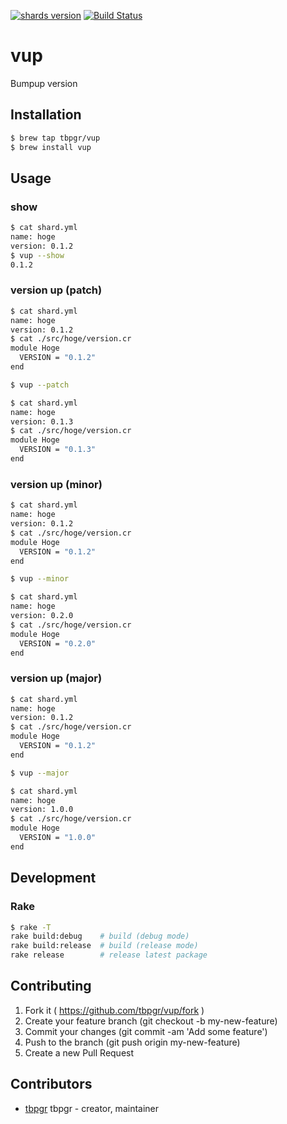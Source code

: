 [![shards version](https://img.shields.io/badge/shards-v0.4.1-brightgreen.svg)](https://github.com/tbpgr/homebrew-vup)
[![Build Status](https://travis-ci.org/tbpgr/vup.png?branch=master)](https://travis-ci.org/tbpgr/vup)

# vup

Bumpup version


## Installation

```bash
$ brew tap tbpgr/vup
$ brew install vup
```

## Usage
### show
```bash
$ cat shard.yml
name: hoge
version: 0.1.2
$ vup --show
0.1.2
```

### version up (patch)
```bash
$ cat shard.yml
name: hoge
version: 0.1.2
$ cat ./src/hoge/version.cr
module Hoge
  VERSION = "0.1.2"
end

$ vup --patch

$ cat shard.yml
name: hoge
version: 0.1.3
$ cat ./src/hoge/version.cr
module Hoge
  VERSION = "0.1.3"
end
```
### version up (minor)
```bash
$ cat shard.yml
name: hoge
version: 0.1.2
$ cat ./src/hoge/version.cr
module Hoge
  VERSION = "0.1.2"
end

$ vup --minor

$ cat shard.yml
name: hoge
version: 0.2.0
$ cat ./src/hoge/version.cr
module Hoge
  VERSION = "0.2.0"
end
```

### version up (major)
```bash
$ cat shard.yml
name: hoge
version: 0.1.2
$ cat ./src/hoge/version.cr
module Hoge
  VERSION = "0.1.2"
end

$ vup --major

$ cat shard.yml
name: hoge
version: 1.0.0
$ cat ./src/hoge/version.cr
module Hoge
  VERSION = "1.0.0"
end
```

## Development
### Rake
```bash
$ rake -T
rake build:debug    # build (debug mode)
rake build:release  # build (release mode)
rake release        # release latest package
```

## Contributing

1. Fork it ( https://github.com/tbpgr/vup/fork )
2. Create your feature branch (git checkout -b my-new-feature)
3. Commit your changes (git commit -am 'Add some feature')
4. Push to the branch (git push origin my-new-feature)
5. Create a new Pull Request

## Contributors

- [tbpgr](https://github.com/tbpgr) tbpgr - creator, maintainer

